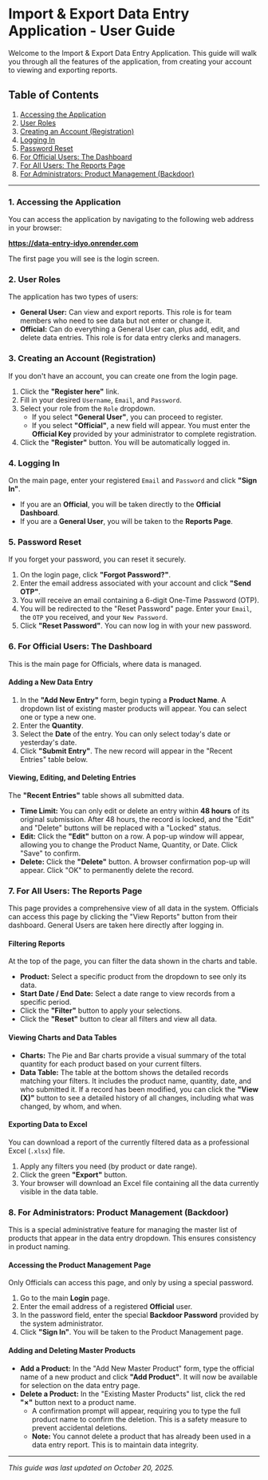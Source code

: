 # Import & Export Data Entry Application - User Guide

Welcome to the Import & Export Data Entry Application. This guide will walk you through all the features of the application, from creating your account to viewing and exporting reports.

## Table of Contents

1.  [Accessing the Application](#1-accessing-the-application)
2.  [User Roles](#2-user-roles)
3.  [Creating an Account (Registration)](#3-creating-an-account-registration)
4.  [Logging In](#4-logging-in)
5.  [Password Reset](#5-password-reset)
6.  [For Official Users: The Dashboard](#6-for-official-users-the-dashboard)
7.  [For All Users: The Reports Page](#7-for-all-users-the-reports-page)
8.  [For Administrators: Product Management (Backdoor)](#8-for-administrators-product-management-backdoor)

---

### 1. Accessing the Application

You can access the application by navigating to the following web address in your browser:

**https://data-entry-idyo.onrender.com**

The first page you will see is the login screen.

### 2. User Roles

The application has two types of users:

-   **General User:** Can view and export reports. This role is for team members who need to see data but not enter or change it.
-   **Official:** Can do everything a General User can, plus add, edit, and delete data entries. This role is for data entry clerks and managers.

### 3. Creating an Account (Registration)

If you don't have an account, you can create one from the login page.

1.  Click the **"Register here"** link.
2.  Fill in your desired `Username`, `Email`, and `Password`.
3.  Select your role from the `Role` dropdown.
    -   If you select **"General User"**, you can proceed to register.
    -   If you select **"Official"**, a new field will appear. You must enter the **Official Key** provided by your administrator to complete registration.
4.  Click the **"Register"** button. You will be automatically logged in.

### 4. Logging In

On the main page, enter your registered `Email` and `Password` and click **"Sign In"**.

-   If you are an **Official**, you will be taken directly to the **Official Dashboard**.
-   If you are a **General User**, you will be taken to the **Reports Page**.

### 5. Password Reset

If you forget your password, you can reset it securely.

1.  On the login page, click **"Forgot Password?"**.
2.  Enter the email address associated with your account and click **"Send OTP"**.
3.  You will receive an email containing a 6-digit One-Time Password (OTP).
4.  You will be redirected to the "Reset Password" page. Enter your `Email`, the `OTP` you received, and your `New Password`.
5.  Click **"Reset Password"**. You can now log in with your new password.

### 6. For Official Users: The Dashboard

This is the main page for Officials, where data is managed.

#### Adding a New Data Entry

1.  In the **"Add New Entry"** form, begin typing a **Product Name**. A dropdown list of existing master products will appear. You can select one or type a new one.
2.  Enter the **Quantity**.
3.  Select the **Date** of the entry. You can only select today's date or yesterday's date.
4.  Click **"Submit Entry"**. The new record will appear in the "Recent Entries" table below.

#### Viewing, Editing, and Deleting Entries

The **"Recent Entries"** table shows all submitted data.

-   **Time Limit:** You can only edit or delete an entry within **48 hours** of its original submission. After 48 hours, the record is locked, and the "Edit" and "Delete" buttons will be replaced with a "Locked" status.
-   **Edit:** Click the **"Edit"** button on a row. A pop-up window will appear, allowing you to change the Product Name, Quantity, or Date. Click "Save" to confirm.
-   **Delete:** Click the **"Delete"** button. A browser confirmation pop-up will appear. Click "OK" to permanently delete the record.

### 7. For All Users: The Reports Page

This page provides a comprehensive view of all data in the system. Officials can access this page by clicking the "View Reports" button from their dashboard. General Users are taken here directly after logging in.

#### Filtering Reports

At the top of the page, you can filter the data shown in the charts and table.

-   **Product:** Select a specific product from the dropdown to see only its data.
-   **Start Date / End Date:** Select a date range to view records from a specific period.
-   Click the **"Filter"** button to apply your selections.
-   Click the **"Reset"** button to clear all filters and view all data.

#### Viewing Charts and Data Tables

-   **Charts:** The Pie and Bar charts provide a visual summary of the total quantity for each product based on your current filters.
-   **Data Table:** The table at the bottom shows the detailed records matching your filters. It includes the product name, quantity, date, and who submitted it. If a record has been modified, you can click the **"View (X)"** button to see a detailed history of all changes, including what was changed, by whom, and when.

#### Exporting Data to Excel

You can download a report of the currently filtered data as a professional Excel (`.xlsx`) file.

1.  Apply any filters you need (by product or date range).
2.  Click the green **"Export"** button.
3.  Your browser will download an Excel file containing all the data currently visible in the data table.

### 8. For Administrators: Product Management (Backdoor)

This is a special administrative feature for managing the master list of products that appear in the data entry dropdown. This ensures consistency in product naming.

#### Accessing the Product Management Page

Only Officials can access this page, and only by using a special password.

1.  Go to the main **Login** page.
2.  Enter the email address of a registered **Official** user.
3.  In the password field, enter the special **Backdoor Password** provided by the system administrator.
4.  Click **"Sign In"**. You will be taken to the Product Management page.

#### Adding and Deleting Master Products

-   **Add a Product:** In the "Add New Master Product" form, type the official name of a new product and click **"Add Product"**. It will now be available for selection on the data entry page.
-   **Delete a Product:** In the "Existing Master Products" list, click the red **"×"** button next to a product name.
    -   A confirmation prompt will appear, requiring you to type the full product name to confirm the deletion. This is a safety measure to prevent accidental deletions.
    -   **Note:** You cannot delete a product that has already been used in a data entry report. This is to maintain data integrity.

---
*This guide was last updated on October 20, 2025.*